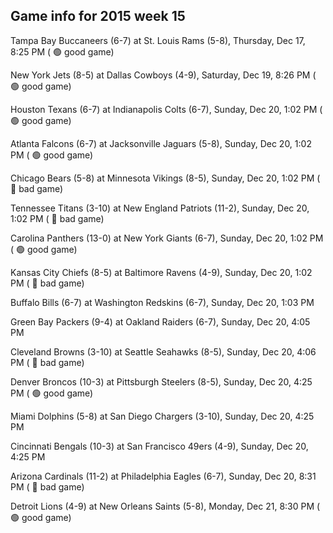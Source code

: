 ## Game info for 2015 week 15
Tampa Bay Buccaneers (6-7) at St. Louis Rams (5-8), Thursday, Dec 17, 8:25 PM (	:green_circle: good game)



New York Jets (8-5) at Dallas Cowboys (4-9), Saturday, Dec 19, 8:26 PM (	:green_circle: good game)



Houston Texans (6-7) at Indianapolis Colts (6-7), Sunday, Dec 20, 1:02 PM (	:green_circle: good game)

Atlanta Falcons (6-7) at Jacksonville Jaguars (5-8), Sunday, Dec 20, 1:02 PM (	:green_circle: good game)

Chicago Bears (5-8) at Minnesota Vikings (8-5), Sunday, Dec 20, 1:02 PM (	:red_circle: bad game)

Tennessee Titans (3-10) at New England Patriots (11-2), Sunday, Dec 20, 1:02 PM (	:red_circle: bad game)

Carolina Panthers (13-0) at New York Giants (6-7), Sunday, Dec 20, 1:02 PM (	:green_circle: good game)

Kansas City Chiefs (8-5) at Baltimore Ravens (4-9), Sunday, Dec 20, 1:02 PM (	:red_circle: bad game)

Buffalo Bills (6-7) at Washington Redskins (6-7), Sunday, Dec 20, 1:03 PM



Green Bay Packers (9-4) at Oakland Raiders (6-7), Sunday, Dec 20, 4:05 PM

Cleveland Browns (3-10) at Seattle Seahawks (8-5), Sunday, Dec 20, 4:06 PM (	:red_circle: bad game)

Denver Broncos (10-3) at Pittsburgh Steelers (8-5), Sunday, Dec 20, 4:25 PM (	:green_circle: good game)

Miami Dolphins (5-8) at San Diego Chargers (3-10), Sunday, Dec 20, 4:25 PM

Cincinnati Bengals (10-3) at San Francisco 49ers (4-9), Sunday, Dec 20, 4:25 PM



Arizona Cardinals (11-2) at Philadelphia Eagles (6-7), Sunday, Dec 20, 8:31 PM (	:red_circle: bad game)



Detroit Lions (4-9) at New Orleans Saints (5-8), Monday, Dec 21, 8:30 PM (	:green_circle: good game)


